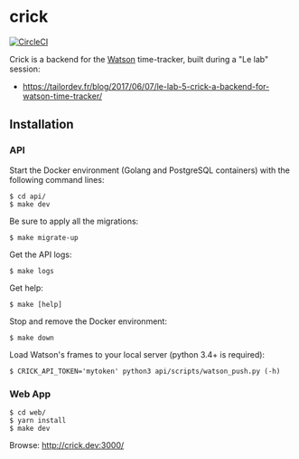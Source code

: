 crick
=====

[![CircleCI](https://circleci.com/gh/TailorDev/crick/tree/master.svg?style=svg&circle-token=af802009a9119df1eb1869418316b2d742d65dda)](https://circleci.com/gh/TailorDev/crick/tree/master)

Crick is a backend for the [Watson](https://github.com/TailorDev/Watson) time-tracker, built during a "Le lab" session:

* https://tailordev.fr/blog/2017/06/07/le-lab-5-crick-a-backend-for-watson-time-tracker/


Installation
------------

### API

Start the Docker environment (Golang and PostgreSQL containers) with the
following command lines:

    $ cd api/
    $ make dev

Be sure to apply all the migrations:

    $ make migrate-up

Get the API logs:

    $ make logs

Get help:

    $ make [help]

Stop and remove the Docker environment:

    $ make down

Load Watson's frames to your local server (python 3.4+ is required):

    $ CRICK_API_TOKEN='mytoken' python3 api/scripts/watson_push.py (-h)

### Web App

    $ cd web/
    $ yarn install
    $ make dev

Browse: http://crick.dev:3000/
